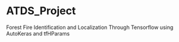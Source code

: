 # ATDS_Project
Forest Fire Identification and Localization Through Tensorflow using AutoKeras and tfHParams
